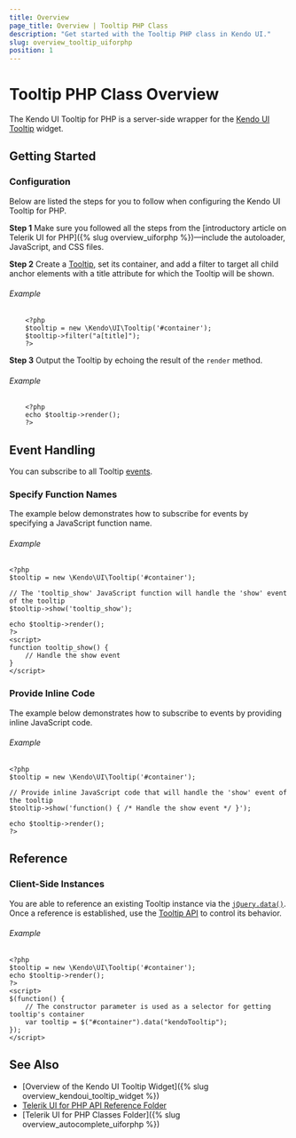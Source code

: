 ```yaml
---
title: Overview
page_title: Overview | Tooltip PHP Class
description: "Get started with the Tooltip PHP class in Kendo UI."
slug: overview_tooltip_uiforphp
position: 1
---
```


# Tooltip PHP Class Overview

The Kendo UI Tooltip for PHP is a server-side wrapper for the [Kendo UI Tooltip](/api/javascript/ui/tooltip) widget.

## Getting Started

### Configuration

Below are listed the steps for you to follow when configuring the Kendo UI Tooltip for PHP.

**Step 1** Make sure you followed all the steps from the [introductory article on Telerik UI for PHP]({% slug overview_uiforphp %})&mdash;include the autoloader, JavaScript, and CSS files.

**Step 2** Create a [Tooltip](/api/php/Kendo/UI/Tooltip), set its container, and add a filter to target all child anchor elements with a title attribute for which the Tooltip will be shown.

###### Example

        <?php
        $tooltip = new \Kendo\UI\Tooltip('#container');
        $tooltip->filter("a[title]");
        ?>

**Step 3** Output the Tooltip by echoing the result of the `render` method.

###### Example

        <?php
        echo $tooltip->render();
        ?>

## Event Handling

You can subscribe to all Tooltip [events](/api/javascript/ui/tooltip#events).

### Specify Function Names

The example below demonstrates how to subscribe for events by specifying a JavaScript function name.

###### Example

    <?php
    $tooltip = new \Kendo\UI\Tooltip('#container');

    // The 'tooltip_show' JavaScript function will handle the 'show' event of the tooltip
    $tooltip->show('tooltip_show');

    echo $tooltip->render();
    ?>
    <script>
    function tooltip_show() {
        // Handle the show event
    }
    </script>

### Provide Inline Code

The example below demonstrates how to subscribe to events by providing inline JavaScript code.

###### Example

    <?php
    $tooltip = new \Kendo\UI\Tooltip('#container');

    // Provide inline JavaScript code that will handle the 'show' event of the tooltip
    $tooltip->show('function() { /* Handle the show event */ }');

    echo $tooltip->render();
    ?>

<!--*-->
## Reference

### Client-Side Instances

You are able to reference an existing Tooltip instance via the [`jQuery.data()`](http://api.jquery.com/jQuery.data/). Once a reference is established, use the [Tooltip API](/api/javascript/ui/tooltip#methods) to control its behavior.

###### Example

    <?php
    $tooltip = new \Kendo\UI\Tooltip('#container');
    echo $tooltip->render();
    ?>
    <script>
    $(function() {
        // The constructor parameter is used as a selector for getting tooltip's container
        var tooltip = $("#container").data("kendoTooltip");
    });
    </script>

## See Also

* [Overview of the Kendo UI Tooltip Widget]({% slug overview_kendoui_tooltip_widget %})
* [Telerik UI for PHP API Reference Folder](/api/php/Kendo/UI/AutoComplete)
* [Telerik UI for PHP Classes Folder]({% slug overview_autocomplete_uiforphp %})
